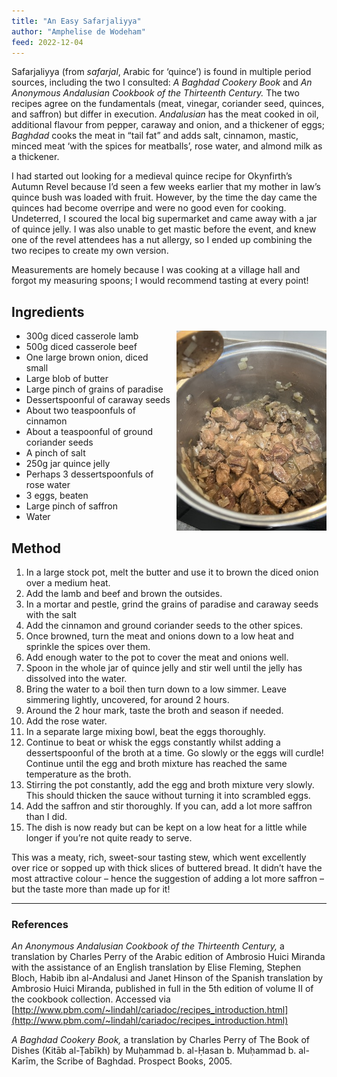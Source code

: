 ```yaml
---
title: "An Easy Safarjaliyya"
author: "Amphelise de Wodeham"
feed: 2022-12-04
---
```

Safarjaliyya (from _safarjal_, Arabic for ‘quince’) is found in multiple period sources, including the two I
consulted: _A Baghdad Cookery Book_ and _An Anonymous Andalusian Cookbook of the Thirteenth
Century._ The two recipes agree on the fundamentals (meat, vinegar, coriander seed, quinces, and
saffron) but differ in execution. _Andalusian_ has the meat cooked in oil, additional flavour from
pepper, caraway and onion, and a thickener of eggs; _Baghdad_ cooks the meat in “tail fat” and adds
salt, cinnamon, mastic, minced meat ‘with the spices for meatballs’, rose water, and almond milk as
a thickener.

I had started out looking for a medieval quince recipe for Okynfirth’s Autumn Revel because I’d seen
a few weeks earlier that my mother in law’s quince bush was loaded with fruit. However, by the time
the day came the quinces had become overripe and were no good even for cooking. Undeterred, I
scoured the local big supermarket and came away with a jar of quince jelly. I was also unable to get
mastic before the event, and knew one of the revel attendees has a nut allergy, so I ended up
combining the two recipes to create my own version.

Measurements are homely because I was cooking at a village hall and forgot my measuring spoons; I
would recommend tasting at every point!

## Ingredients

<img src="/baelfyr/2022-12/safarjaliyya.jpg"
    class="figure-img rounded float-end"
    style="float: right; margin-left: 10px;"
    width="240"
    alt="Cooked safarjaliyya">

- 300g diced casserole lamb
- 500g diced casserole beef
- One large brown onion, diced small
- Large blob of butter
- Large pinch of grains of paradise
- Dessertspoonful of caraway seeds
- About two teaspoonfuls of cinnamon
- About a teaspoonful of ground coriander seeds
- A pinch of salt
- 250g jar quince jelly
- Perhaps 3 dessertspoonfuls of rose water
- 3 eggs, beaten
- Large pinch of saffron
- Water

## Method

1. In a large stock pot, melt the butter and use it to brown the diced onion over a medium heat.
2. Add the lamb and beef and brown the outsides.
3. In a mortar and pestle, grind the grains of paradise and caraway seeds with the salt
4. Add the cinnamon and ground coriander seeds to the other spices.
5. Once browned, turn the meat and onions down to a low heat and sprinkle the spices over them.
6. Add enough water to the pot to cover the meat and onions well.
7. Spoon in the whole jar of quince jelly and stir well until the jelly has dissolved into the water.
8. Bring the water to a boil then turn down to a low simmer. Leave simmering lightly, uncovered,
for around 2 hours.
9. Around the 2 hour mark, taste the broth and season if needed.
10. Add the rose water.
11. In a separate large mixing bowl, beat the eggs thoroughly.
12. Continue to beat or whisk the eggs constantly whilst adding a dessertspoonful of the broth at a
time. Go slowly or the eggs will curdle! Continue until the egg and broth mixture has reached the
same temperature as the broth.
13. Stirring the pot constantly, add the egg and broth mixture very slowly. This should thicken the
sauce without turning it into scrambled eggs.
14. Add the saffron and stir thoroughly. If you can, add a lot more saffron than I did.
15. The dish is now ready but can be kept on a low heat for a little while longer if you’re not quite
ready to serve.

This was a meaty, rich, sweet-sour tasting stew, which went excellently over rice or sopped up with
thick slices of buttered bread. It didn’t have the most attractive colour – hence the suggestion of
adding a lot more saffron – but the taste more than made up for it!

---

### References

_An Anonymous Andalusian Cookbook of the Thirteenth Century,_ a translation by Charles Perry of the
Arabic edition of Ambrosio Huici Miranda with the assistance of an English translation by Elise
Fleming, Stephen Bloch, Habib ibn al-Andalusi and Janet Hinson of the Spanish translation by
Ambrosio Huici Miranda, published in full in the 5th edition of volume II of the cookbook collection.
Accessed via
[http://www.pbm.com/~lindahl/cariadoc/recipes_introduction.html](http://www.pbm.com/~lindahl/cariadoc/recipes_introduction.html)

_A Baghdad Cookery Book,_ a translation by Charles Perry of The Book of Dishes (Kitāb al-Ṭabīkh) by
Muḥammad b. al-Ḥasan b. Muḥammad b. al-Karīm, the Scribe of Baghdad. Prospect Books, 2005.